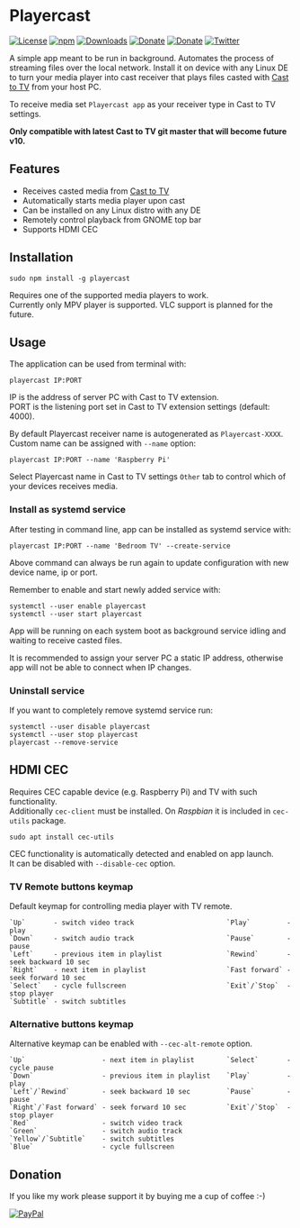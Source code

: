 # Playercast
[![License](https://img.shields.io/github/license/Rafostar/playercast.svg)](https://github.com/Rafostar/playercast/blob/master/LICENSE)
[![npm](https://img.shields.io/npm/v/playercast.svg)](https://www.npmjs.com/package/playercast)
[![Downloads](https://img.shields.io/npm/dt/playercast.svg)](https://www.npmjs.com/package/playercast)
[![Donate](https://img.shields.io/badge/Donate-PayPal-blue.svg)](https://www.paypal.com/cgi-bin/webscr?cmd=_s-xclick&hosted_button_id=TFVDFD88KQ322)
[![Donate](https://img.shields.io/badge/Donate-PayPal.Me-lightgrey.svg)](https://www.paypal.me/Rafostar)
[![Twitter](https://img.shields.io/twitter/url/https/github.com/Rafostar/playercast.svg?style=social)](https://twitter.com/intent/tweet?text=Wow:&url=https%3A%2F%2Fgithub.com%2FRafostar%2Fplayercast)

A simple app meant to be run in background. Automates the process of streaming files over the local network. Install it on device with any Linux DE to turn your media player into cast receiver that plays files casted with [Cast to TV](https://rafostar.github.io/gnome-shell-extension-cast-to-tv) from your host PC.

To receive media set `Playercast app` as your receiver type in Cast to TV settings.

**Only compatible with latest Cast to TV git master that will become future v10.**

## Features
* Receives casted media from [Cast to TV](https://rafostar.github.io/gnome-shell-extension-cast-to-tv)
* Automatically starts media player upon cast
* Can be installed on any Linux distro with any DE
* Remotely control playback from GNOME top bar
* Supports HDMI CEC

## Installation
```
sudo npm install -g playercast
```
Requires one of the supported media players to work.<br>
Currently only MPV player is supported. VLC support is planned for the future.

## Usage
The application can be used from terminal with:
```
playercast IP:PORT
```
IP is the address of server PC with Cast to TV extension.<br>
PORT is the listening port set in Cast to TV extension settings (default: 4000).

By default Playercast receiver name is autogenerated as `Playercast-XXXX`.<br>
Custom name can be assigned with `--name` option:
```
playercast IP:PORT --name 'Raspberry Pi'
```

Select Playercast name in Cast to TV settings `Other` tab to control which of your devices receives media.

### Install as systemd service
After testing in command line, app can be installed as systemd service with:
```
playercast IP:PORT --name 'Bedroom TV' --create-service
```
Above command can always be run again to update configuration with new device name, ip or port.

Remember to enable and start newly added service with:
```
systemctl --user enable playercast
systemctl --user start playercast
```
App will be running on each system boot as background service idling and waiting to receive casted files.

It is recommended to assign your server PC a static IP address, otherwise app will not be able to connect when IP changes.

### Uninstall service
If you want to completely remove systemd service run:
```
systemctl --user disable playercast
systemctl --user stop playercast
playercast --remove-service
```

## HDMI CEC
Requires CEC capable device (e.g. Raspberry Pi) and TV with such functionality.<br>
Additionally `cec-client` must be installed. On *Raspbian* it is included in `cec-utils` package.
```
sudo apt install cec-utils
```
CEC functionality is automatically detected and enabled on app launch.<br>
It can be disabled with `--disable-cec` option.

### TV Remote buttons keymap
Default keymap for controlling media player with TV remote.

```
`Up`       - switch video track                       `Play`         - play
`Down`     - switch audio track                       `Pause`        - pause
`Left`     - previous item in playlist                `Rewind`       - seek backward 10 sec
`Right`    - next item in playlist                    `Fast forward` - seek forward 10 sec
`Select`   - cycle fullscreen                         `Exit`/`Stop`  - stop player
`Subtitle` - switch subtitles
```

### Alternative buttons keymap
Alternative keymap can be enabled with `--cec-alt-remote` option.

```
`Up`                   - next item in playlist        `Select`       - cycle pause
`Down`                 - previous item in playlist    `Play`         - play
`Left`/`Rewind`        - seek backward 10 sec         `Pause`        - pause
`Right`/`Fast forward` - seek forward 10 sec          `Exit`/`Stop`  - stop player
`Red`                  - switch video track
`Green`                - switch audio track
`Yellow`/`Subtitle`    - switch subtitles
`Blue`                 - cycle fullscreen
```

## Donation
If you like my work please support it by buying me a cup of coffee :-)

[![PayPal](https://github.com/Rafostar/gnome-shell-extension-cast-to-tv/wiki/images/paypal.gif)](https://www.paypal.com/cgi-bin/webscr?cmd=_s-xclick&hosted_button_id=TFVDFD88KQ322)
